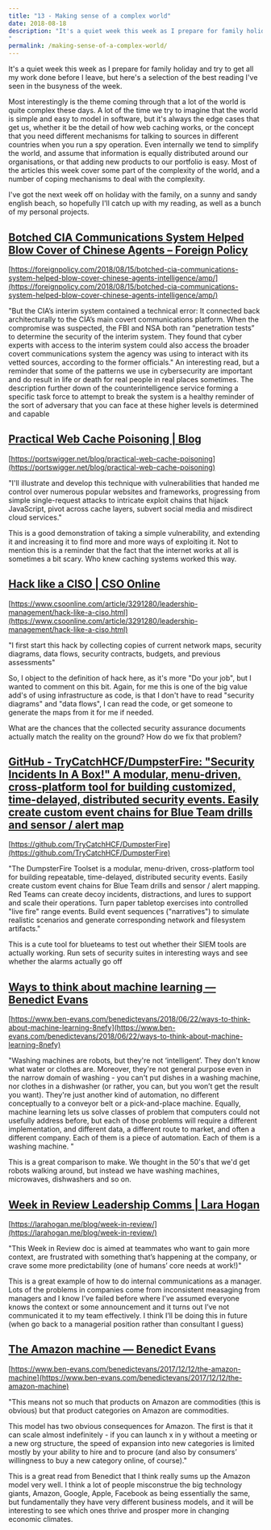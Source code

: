 ```yaml
---
title: "13 - Making sense of a complex world"
date: 2018-08-18
description: "It's a quiet week this week as I prepare for family holiday and try to get all my work done before I leave, but here's a selection of the best reading I've seen in the busyness of the week. "
permalink: /making-sense-of-a-complex-world/
---
```


It's a quiet week this week as I prepare for family holiday and try to get all my work done before I leave, but here's a selection of the best reading I've seen in the busyness of the week. 

Most interestingly is the theme coming through that a lot of the world is quite complex these days.  A lot of the time we try to imagine that the world is simple and easy to model in software, but it's always the edge cases that get us, whether it be the detail of how web caching works, or the concept that you need different mechanisms for talking to sources in different countries when you run a spy operation.  Even internally we tend to simplify the world, and assume that information is equally distributed around our organisations, or that adding new products to our portfolio is easy.
Most of the articles this week cover some part of the complexity of the world, and a number of coping mechanisms to deal with the complexity.
  
I've got the next week off on holiday with the family, on a sunny and sandy english beach, so hopefully I'll catch up with my reading, as well as a bunch of my personal projects.

## [Botched CIA Communications System Helped Blow Cover of Chinese Agents – Foreign Policy](https://foreignpolicy.com/2018/08/15/botched-cia-communications-system-helped-blow-cover-chinese-agents-intelligence/amp/)

[https://foreignpolicy.com/2018/08/15/botched-cia-communications-system-helped-blow-cover-chinese-agents-intelligence/amp/](https://foreignpolicy.com/2018/08/15/botched-cia-communications-system-helped-blow-cover-chinese-agents-intelligence/amp/)



"But the CIA’s interim system contained a technical error: It connected back architecturally to the CIA’s main covert communications platform. When the compromise was suspected, the FBI and NSA both ran “penetration tests” to determine the security of the interim system. They found that cyber experts with access to the interim system could also access the broader covert communications system the agency was using to interact with its vetted sources, according to the former officials."  An interesting read, but a reminder that some of the patterns we use in cybersecurity are important and do result in life or death for real people in real places sometimes.  The description further down of the counterintelligence service forming a specific task force to attempt to break the system is a healthy reminder of the sort of adversary that you can face at these higher levels is determined and capable


## [Practical Web Cache Poisoning | Blog](https://portswigger.net/blog/practical-web-cache-poisoning)

[https://portswigger.net/blog/practical-web-cache-poisoning](https://portswigger.net/blog/practical-web-cache-poisoning)



"I'll illustrate and develop this technique with vulnerabilities that handed me control over numerous popular websites and frameworks, progressing from simple single-request attacks to intricate exploit chains that hijack JavaScript, pivot across cache layers, subvert social media and misdirect cloud services."

This is a good demonstration of taking a simple vulnerability, and extending it and increasing it to find more and more ways of exploiting it.  Not to mention this is a reminder that the fact that the internet works at all is sometimes a bit scary.  Who knew caching systems worked this way.


## [Hack like a CISO | CSO Online](https://www.csoonline.com/article/3291280/leadership-management/hack-like-a-ciso.html)

[https://www.csoonline.com/article/3291280/leadership-management/hack-like-a-ciso.html](https://www.csoonline.com/article/3291280/leadership-management/hack-like-a-ciso.html)



"I first start this hack by collecting copies of current network maps, security diagrams, data flows, security contracts, budgets, and previous assessments"

So, I object to the definition of hack here, as it's more "Do your job", but I wanted to comment on this bit.
Again, for me this is one of the big value add's of using infrastructure as code, is that I don't have to read "security diagrams" and "data flows", I can read the code, or get someone to generate the maps from it for me if needed.

What are the chances that the collected security assurance documents actually match the reality on the ground?  How do we fix that problem?


## [GitHub - TryCatchHCF/DumpsterFire: "Security Incidents In A Box!" A modular, menu-driven, cross-platform tool for building customized, time-delayed, distributed security events. Easily create custom event chains for Blue Team drills and sensor / alert map](https://github.com/TryCatchHCF/DumpsterFire)

[https://github.com/TryCatchHCF/DumpsterFire](https://github.com/TryCatchHCF/DumpsterFire)



"The DumpsterFire Toolset is a modular, menu-driven, cross-platform tool for building repeatable, time-delayed, distributed security events. Easily create custom event chains for Blue Team drills and sensor / alert mapping. Red Teams can create decoy incidents, distractions, and lures to support and scale their operations. Turn paper tabletop exercises into controlled "live fire" range events. Build event sequences ("narratives") to simulate realistic scenarios and generate corresponding network and filesystem artifacts."

This is a cute tool for blueteams to test out whether their SIEM tools are actually working.  Run sets of security suites in interesting ways and see whether the alarms actually go off


## [Ways to think about machine learning — Benedict Evans](https://www.ben-evans.com/benedictevans/2018/06/22/ways-to-think-about-machine-learning-8nefy)

[https://www.ben-evans.com/benedictevans/2018/06/22/ways-to-think-about-machine-learning-8nefy](https://www.ben-evans.com/benedictevans/2018/06/22/ways-to-think-about-machine-learning-8nefy)



"Washing machines are robots, but they're not ‘intelligent’. They don't know what water or clothes are. Moreover, they're not general purpose even in the narrow domain of washing - you can't put dishes in a washing machine, nor clothes in a dishwasher (or rather, you can, but you won’t get the result you want). They're just another kind of automation, no different conceptually to a conveyor belt or a pick-and-place machine. Equally, machine learning lets us solve classes of problem that computers could not usefully address before, but each of those problems will require a different implementation, and different data, a different route to market, and often a different company. Each of them is a piece of automation. Each of them is a washing machine. "

This is a great comparison to make.  We thought in the 50's that we'd get robots walking around, but instead we have washing machines, microwaves, dishwashers and so on.  


## [Week in Review Leadership Comms | Lara Hogan](https://larahogan.me/blog/week-in-review/)

[https://larahogan.me/blog/week-in-review/](https://larahogan.me/blog/week-in-review/)



"This Week in Review doc is aimed at teammates who want to gain more context, are frustrated with something that’s happening at the company, or crave some more predictability (one of humans’ core needs at work!)"

This is a great example of how to do internal communications as a manager. Lots of the problems in companies come from inconsistent measaging from managers and I know I’ve failed before where I’ve assumed everyone knows the context or some announcement and it turns out I’ve not communicated it to my team effectively. I think I’ll be doing this in future (when go back to a managerial position rather than consultant I guess)


## [The Amazon machine — Benedict Evans](https://www.ben-evans.com/benedictevans/2017/12/12/the-amazon-machine)

[https://www.ben-evans.com/benedictevans/2017/12/12/the-amazon-machine](https://www.ben-evans.com/benedictevans/2017/12/12/the-amazon-machine)



"This means not so much that products on Amazon are commodities (this is obvious) but that product categories on Amazon are commodities.

This model has two obvious consequences for Amazon. The first is that it can scale almost indefinitely - if you can launch x in y without a meeting or a new org structure, the speed of expansion into new categories is limited mostly by your ability to hire and to procure (and also by consumers’ willingness to buy a new category online, of course)."

This is a great read from Benedict that I think really sums up the Amazon model very well.  I think a lot of people misconstrue the big technology giants, Amazon, Google, Apple, Facebook as being essentially the same, but fundamentally they have very different business models, and it will be interesting to see which ones thrive and prosper more in changing economic climates.


